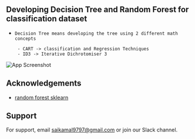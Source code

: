 
## Developing Decision Tree and Random Forest for classification dataset

- `Decision Tree means developing the tree using 2 different math concepts `
    
       - CART -> classification and Regression Techniques 
       - ID3 -> Iterative Dichrotomiser 3



![App Screenshot](https://www.section.io/engineering-education/introduction-to-random-forest-in-machine-learning/decision-tree-nodes.png)  



## Acknowledgements

 - [random forest sklearn](https://scikit-learn.org/stable/modules/generated/sklearn.ensemble.RandomForestClassifier.html)
 

## Support

For support, email saikamal9797@gmail.com or join our Slack channel.

